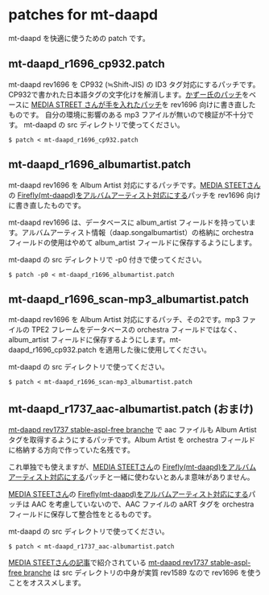 patches for mt-daapd
========
mt-daapd を快適に使うための patch です。

mt-daapd_r1696_cp932.patch 
--------
mt-daapd rev1696 を CP932 (≒Shift-JIS) の ID3 タグ対応にするパッチです。CP932で書かれた日本語タグの文字化けを解消します。[かずー氏のパッチ](http://www.kzsoft.to/~kazu/mt-daapd/ "iTunesサーバ(mt-daapd/Firefly)日本語スマートプレイリスト対応パッチ")をベースに [MEDIA STREET さんが手を入れたパッチ](http://media.st/blog/2011/10/build-firefly-mt-daapd-win32/ "Firefly(mt-daapd)のWindows版を自力ビルドしてみる")を rev1696 向けに書き直したものです。
自分の環境に影響のある mp3 フアイルが無いので検証が不十分です。
mt-daapd の src ディレクトリで使ってください。

    $ patch < mt-daapd_r1696_cp932.patch

mt-daapd_r1696_albumartist.patch
--------
mt-daapd rev1696 を Album Artist 対応にするパッチです。[MEDIA STEETさん](http://media.st/ "MEDIA STREET")の [Firefly(mt-daapd)をアルバムアーティスト対応にする](http://media.st/blog/2011/10/firefly-mt-daapd-albumartist/ "Firefly(mt-daapd)をアルバムアーティスト対応にする")パッチを rev1696 向けに書き直したものです。

mt-daapd rev1696 は、データベースに album_artist フィールドを持っています。アルバムアーティスト情報（daap.songalbumartist）の格納に orchestra フィールドの使用はやめて album_artist フィールドに保存するようにします。

mt-daapd の src ディレクトリで -p0 付きで使ってください。

    $ patch -p0 < mt-daapd_r1696_albumartist.patch

mt-daapd_r1696_scan-mp3_albumartist.patch
--------
mt-daapd rev1696 を Album Artist 対応にするパッチ、その2です。mp3 ファイルの TPE2 フレームをデータベースの orchestra フィールドではなく、album_artist フィールドに保存するようにします。mt-daapd_r1696_cp932.patch を適用した後に使用してください。

mt-daapd の src ディレクトリで使ってください。

    $ patch < mt-daapd_r1696_scan-mp3_albumartist.patch

mt-daapd_r1737_aac-albumartist.patch (おまけ)
--------
[mt-daapd rev1737 stable-aspl-free branche](http://mt-daapd.svn.sourceforge.net/viewvc/mt-daapd/branches/stable-aspl-free/ "Index of /branches/stable-aspl-free") で aac ファイルも Album Artist タグを取得するようにするパッチです。Album Artist を orchestra フィールドに格納する方向で作っていた名残です。

これ単独でも使えますが、[MEDIA STEETさん](http://media.st/ "MEDIA STREET")の [Firefly(mt-daapd)をアルバムアーティスト対応にする](http://media.st/blog/2011/10/firefly-mt-daapd-albumartist/ "Firefly(mt-daapd)をアルバムアーティスト対応にする")パッチと一緒に使わないとあんま意味がありません。

[MEDIA STEETさん](http://media.st/ "MEDIA STREET")の [Firefly(mt-daapd)をアルバムアーティスト対応にする](http://media.st/blog/2011/10/firefly-mt-daapd-albumartist/ "Firefly(mt-daapd)をアルバムアーティスト対応にする")パッチは AAC を考慮していないので、AAC ファイルの aART タグを orchestra フィールドに保存して整合性をとるものです。

mt-daapd の src ディレクトリで使ってください。

    $ patch < mt-daapd_r1737_aac-albumartist.patch

[MEDIA STEETさんの記事](http://media.st/blog/2011/10/firefly-mt-daapd-albumartist/ "Firefly(mt-daapd)をアルバムアーティスト対応にする")で紹介されている [mt-daapd rev1737 stable-aspl-free branche](http://mt-daapd.svn.sourceforge.net/viewvc/mt-daapd/branches/stable-aspl-free/ "Index of /branches/stable-aspl-free") は src ディレクトリの中身が実質 rev1589 なので rev1696 を使うことをオススメします。
